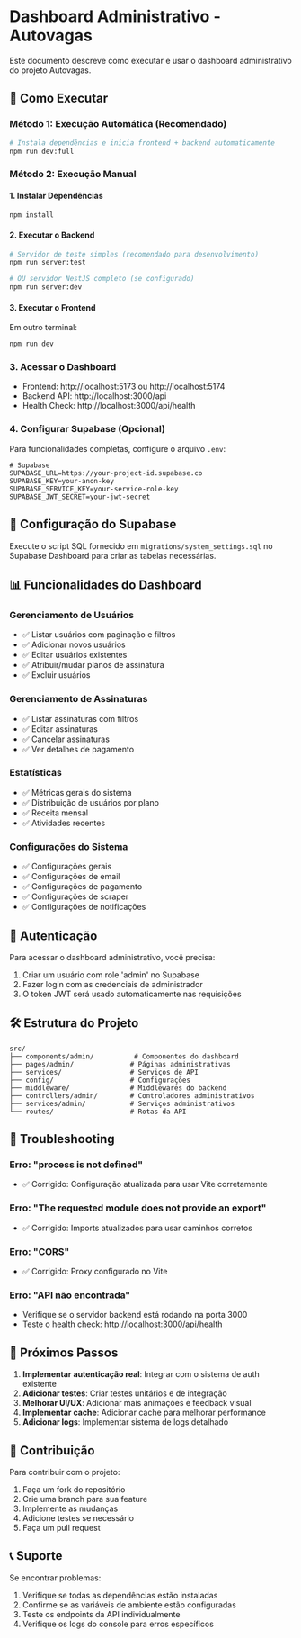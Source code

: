 # Dashboard Administrativo - Autovagas

Este documento descreve como executar e usar o dashboard administrativo do projeto Autovagas.

## 🚀 Como Executar

### Método 1: Execução Automática (Recomendado)

```bash
# Instala dependências e inicia frontend + backend automaticamente
npm run dev:full
```

### Método 2: Execução Manual

#### 1. Instalar Dependências

```bash
npm install
```

#### 2. Executar o Backend

```bash
# Servidor de teste simples (recomendado para desenvolvimento)
npm run server:test

# OU servidor NestJS completo (se configurado)
npm run server:dev
```

#### 3. Executar o Frontend

Em outro terminal:

```bash
npm run dev
```

### 3. Acessar o Dashboard

- Frontend: http://localhost:5173 ou http://localhost:5174
- Backend API: http://localhost:3000/api
- Health Check: http://localhost:3000/api/health

### 4. Configurar Supabase (Opcional)

Para funcionalidades completas, configure o arquivo `.env`:

```env
# Supabase
SUPABASE_URL=https://your-project-id.supabase.co
SUPABASE_KEY=your-anon-key
SUPABASE_SERVICE_KEY=your-service-role-key
SUPABASE_JWT_SECRET=your-jwt-secret
```

## 🔧 Configuração do Supabase

Execute o script SQL fornecido em `migrations/system_settings.sql` no Supabase Dashboard para criar as tabelas necessárias.

## 📊 Funcionalidades do Dashboard

### Gerenciamento de Usuários
- ✅ Listar usuários com paginação e filtros
- ✅ Adicionar novos usuários
- ✅ Editar usuários existentes
- ✅ Atribuir/mudar planos de assinatura
- ✅ Excluir usuários

### Gerenciamento de Assinaturas
- ✅ Listar assinaturas com filtros
- ✅ Editar assinaturas
- ✅ Cancelar assinaturas
- ✅ Ver detalhes de pagamento

### Estatísticas
- ✅ Métricas gerais do sistema
- ✅ Distribuição de usuários por plano
- ✅ Receita mensal
- ✅ Atividades recentes

### Configurações do Sistema
- ✅ Configurações gerais
- ✅ Configurações de email
- ✅ Configurações de pagamento
- ✅ Configurações de scraper
- ✅ Configurações de notificações

## 🔐 Autenticação

Para acessar o dashboard administrativo, você precisa:

1. Criar um usuário com role 'admin' no Supabase
2. Fazer login com as credenciais de administrador
3. O token JWT será usado automaticamente nas requisições

## 🛠️ Estrutura do Projeto

```
src/
├── components/admin/          # Componentes do dashboard
├── pages/admin/              # Páginas administrativas
├── services/                 # Serviços de API
├── config/                   # Configurações
├── middleware/               # Middlewares do backend
├── controllers/admin/        # Controladores administrativos
├── services/admin/           # Serviços administrativos
└── routes/                   # Rotas da API
```

## 🐛 Troubleshooting

### Erro: "process is not defined"
- ✅ Corrigido: Configuração atualizada para usar Vite corretamente

### Erro: "The requested module does not provide an export"
- ✅ Corrigido: Imports atualizados para usar caminhos corretos

### Erro: "CORS"
- ✅ Corrigido: Proxy configurado no Vite

### Erro: "API não encontrada"
- Verifique se o servidor backend está rodando na porta 3000
- Teste o health check: http://localhost:3000/api/health

## 📝 Próximos Passos

1. **Implementar autenticação real**: Integrar com o sistema de auth existente
2. **Adicionar testes**: Criar testes unitários e de integração
3. **Melhorar UI/UX**: Adicionar mais animações e feedback visual
4. **Implementar cache**: Adicionar cache para melhorar performance
5. **Adicionar logs**: Implementar sistema de logs detalhado

## 🤝 Contribuição

Para contribuir com o projeto:

1. Faça um fork do repositório
2. Crie uma branch para sua feature
3. Implemente as mudanças
4. Adicione testes se necessário
5. Faça um pull request

## 📞 Suporte

Se encontrar problemas:

1. Verifique se todas as dependências estão instaladas
2. Confirme se as variáveis de ambiente estão configuradas
3. Teste os endpoints da API individualmente
4. Verifique os logs do console para erros específicos
